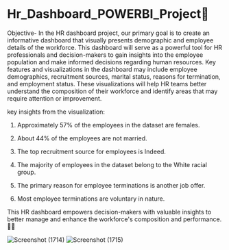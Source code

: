 # Hr_Dashboard_POWERBI_Project👥

Objective- In the HR dashboard project, our primary goal is to create an informative dashboard that visually presents demographic and employee details of the workforce. This dashboard will serve as a powerful tool for HR professionals and decision-makers to gain insights into the employee population and make informed decisions regarding human resources. Key features and visualizations in the dashboard may include employee demographics, recruitment sources, marital status, reasons for termination, and employment status. These visualizations will help HR teams better understand the composition of their workforce and identify areas that may require attention or improvement.

 
key insights from the visualization:

1. Approximately 57% of the employees in the dataset are females.

2. About 44% of the employees are not married.

3. The top recruitment source for employees is Indeed.

4. The majority of employees in the dataset belong to the White racial group.

5. The primary reason for employee terminations is another job offer.

6. Most employee terminations are voluntary in nature.

This HR dashboard empowers decision-makers with valuable insights to better manage and enhance the workforce's composition and performance. 💼📣   
   
![Screenshot (1714)](https://github.com/shivam12345kesarwaniS/Hr_Dashboard_POWERBI_Project/assets/138551775/4716bbc1-4789-4693-ad8f-82ae188666e4)
![Screenshot (1715)](https://github.com/shivam12345kesarwaniS/Hr_Dashboard_POWERBI_Project/assets/138551775/5f2e291f-73aa-4a9a-b9a7-4a01467aaff8)


